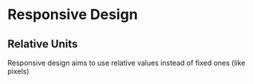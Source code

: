 # Responsive Design

## Relative Units

Responsive design aims to use relative values instead of fixed ones (like pixels)
